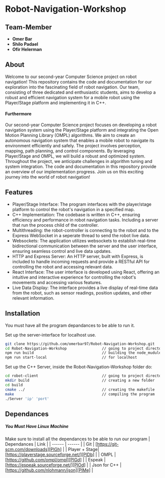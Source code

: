 # Robot-Navigation-Workshop

## Team-Member
- **Omer Bar**
- **Shilo Padael**
- **Ofir Helerman**

## About

Welcome to our second-year Computer Science project on robot navigation! This repository contains the code and documentation for our exploration into the fascinating field of robot navigation. Our team, consisting of three dedicated and enthusiastic students, aims to develop a robust and efficient navigation system for a mobile robot using the Player/Stage platform and implementing it in C++.

#### Furthermore
Our second-year Computer Science project focuses on developing a robot navigation system using the Player/Stage platform and integrating the Open Motion Planning Library (OMPL) algorithms. We aim to create an autonomous navigation system that enables a mobile robot to navigate its environment efficiently and safely. The project involves perception, mapping, path planning, and control components. By leveraging Player/Stage and OMPL, we will build a robust and optimized system. Throughout the project, we anticipate challenges in algorithm tuning and system integration. The code and documentation in this repository provide an overview of our implementation progress. Join us on this exciting journey into the world of robot navigation!

## Features
- Player/Stage Interface: The program interfaces with the player/stage platform to control the robot's navigation in a specified map.
- C++ Implementation: The codebase is written in C++, ensuring efficiency and performance in robot navigation tasks. Including a server that run the process child of the controller.
- Multithreading: the robot-controller is connecting to the robot and to the Express WebSocket in a seperate thread to send the robot live data.
- Websockets: The application utilizes websockets to establish real-time bidirectional communication between the server and the user interface, ensuring seamless control and live data updates.
- HTTP and Express Server: An HTTP server, built with Express, is included to handle incoming requests and provide a RESTful API for controlling the robot and accessing relevant data.
- React Interface: The user interface is developed using React, offering an intuitive and interactive experience for controlling the robot's movements and accessing various features.
- Live Data Display: The interface provides a live display of real-time data from the robot, such as sensor readings, position updates, and other relevant information.


## Installation

You must have all the program depandances to be able to run it.

Set up the server-interface for localhost use.

```sh
git clone https://github.com/omerbar97/Robot-Navigation-Workshop.git
cd Robot-Navigation-Workshop                // going to project directory
npm run build                               // building the node_mudule and static html file for the server
npm run start-local                         // for localhost
```

Set up the C++ Server, inside the Robot-Navigation-Workshop folder do:
```sh
cd robot-client                             // going to project directory
mkdir build                                 // creating a new folder
cd build                                    
cmake ../                                   // creating the makefile
make                                        // compiling the program
./Server 'ip' 'port'
```

## Dependances
##### You Must Have Linux Machine
Make sure to install all the dependances to be able to run our program
| Dependances | Link |
| ------ | ------ |
| Git | [https://git-scm.com/downloads][PlGh] |
| Player + Stage| [https://playerstage.sourceforge.net/][PlDb] |
| OMPL | [https://github.com/ompl/ompl][PlGd] |
| Espeak | [https://espeak.sourceforge.net/][PlOd] |
| Json for C++ | [https://github.com/nlohmann/json][PlMe] |

